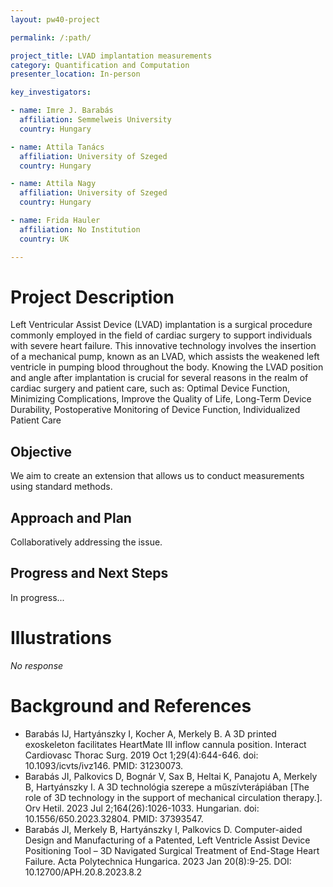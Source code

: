 ```yaml
---
layout: pw40-project

permalink: /:path/

project_title: LVAD implantation measurements
category: Quantification and Computation
presenter_location: In-person

key_investigators:

- name: Imre J. Barabás
  affiliation: Semmelweis University
  country: Hungary

- name: Attila Tanács
  affiliation: University of Szeged
  country: Hungary

- name: Attila Nagy
  affiliation: University of Szeged
  country: Hungary

- name: Frida Hauler
  affiliation: No Institution
  country: UK

---
```


# Project Description

<!-- Add a short paragraph describing the project. -->

Left Ventricular Assist Device (LVAD) implantation is a surgical procedure commonly employed in the field of cardiac surgery to support individuals with severe heart failure. This innovative technology involves the insertion of a mechanical pump, known as an LVAD, which assists the weakened left ventricle in pumping blood throughout the body. Knowing the LVAD position and angle after implantation is crucial for several reasons in the realm of cardiac surgery and patient care, such as: Optimal Device Function,
Minimizing Complications,
Improve the Quality of Life,
Long-Term Device Durability,
Postoperative Monitoring of Device Function,
Individualized Patient Care

## Objective

<!-- Describe here WHAT you would like to achieve (what you will have as end result). -->

We aim to create an extension that allows us to conduct measurements using standard methods.

## Approach and Plan

<!-- Describe here HOW you would like to achieve the objectives stated above. -->

Collaboratively addressing the issue.

## Progress and Next Steps

<!-- Update this section as you make progress, describing of what you have ACTUALLY DONE.
     If there are specific steps that you could not complete then you can describe them here, too. -->

In progress...

# Illustrations

<!-- Add pictures and links to videos that demonstrate what has been accomplished. -->

*No response*

# Background and References

<!-- If you developed any software, include link to the source code repository.
     If possible, also add links to sample data, and to any relevant publications. -->

*   Barabás IJ, Hartyánszky I, Kocher A, Merkely B. A 3D printed exoskeleton facilitates HeartMate III inflow cannula position. Interact Cardiovasc Thorac Surg. 2019 Oct 1;29(4):644-646. doi: 10.1093/icvts/ivz146. PMID: 31230073.
*   Barabás JI, Palkovics D, Bognár V, Sax B, Heltai K, Panajotu A, Merkely B, Hartyánszky I. A 3D technológia szerepe a műszívterápiában \[The role of 3D technology in the support of mechanical circulation therapy.]. Orv Hetil. 2023 Jul 2;164(26):1026-1033. Hungarian. doi: 10.1556/650.2023.32804. PMID: 37393547.
*   Barabás JI, Merkely B, Hartyánszky I, Palkovics D. Computer-aided Design and Manufacturing of a Patented, Left Ventricle Assist Device Positioning Tool – 3D Navigated Surgical Treatment of End-Stage Heart Failure. Acta Polytechnica Hungarica. 2023 Jan 20(8):9-25. DOI: 10.12700/APH.20.8.2023.8.2
